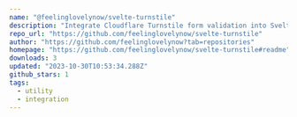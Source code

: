 ```yaml
---
name: "@feelinglovelynow/svelte-turnstile"
description: "Integrate Cloudflare Turnstile form validation into Svelte apps."
repo_url: "https://github.com/feelinglovelynow/svelte-turnstile"
author: "https://github.com/feelinglovelynow?tab=repositories"
homepage: "https://github.com/feelinglovelynow/svelte-turnstile#readme"
downloads: 3
updated: "2023-10-30T10:53:34.288Z"
github_stars: 1
tags: 
  - utility
  - integration
---
```

